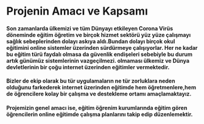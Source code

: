 # Projenin Amacı ve Kapsamı

#### Son zamanlarda ülkemizi ve tüm Dünyayı etkileyen Corona Virüs döneminde eğitim öğretim ve birçok hizmet sektörü yüz yüze çalışmayı sağlık sebeplerinden dolayı askıya aldı.Bundan dolayı birçok okul eğitimini online sistemler üzerinden sürdürmeye çalışıyorlar. Her ne kadar bu eğitim türü faydalı olmasa da güvenlik endişeleri sebebiyle bu durum artık günümüz sistemlerinin vazgeçilmezi. olmaması ülkemiz ve Dünya devletlerinin bir çoğu internet üzerinden eğitimler vermektedir.

#### Bizler de ekip olarak bu tür uygulamaların ne tür zorluklara neden olduğunu farkederek internet üzerinden eğitimde hem öğretmenlere,hem de öğrencilere kolay bir çalışma ve destekleme ortamı amaçlamaktayız.

#### Projemizin genel amacı ise, eğitim öğrenim kurumlarında eğitim gören öğrencilerin online eğitimde çalışma planlarını takip edip düzenlemektir.
